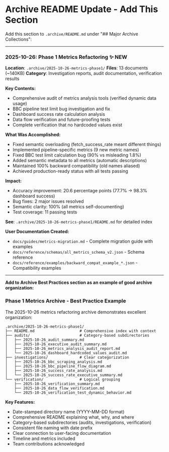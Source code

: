 # Archive README Update - Add This Section

Add this section to `.archive/README.md` under "## Major Archive Collections":

---

### 2025-10-26: Phase 1 Metrics Refactoring ✨ NEW
**Location**: `.archive/2025-10-26-metrics-phase1/`
**Files**: 13 documents (~140KB)
**Category**: Investigation reports, audit documentation, verification results

**Key Contents:**
- Comprehensive audit of metrics analysis tools (verified dynamic data usage)
- BBC pipeline test limit bug investigation and fix
- Dashboard success rate calculation analysis
- Data flow verification and future-proofing tests
- Complete verification that no hardcoded values exist

**What Was Accomplished:**
- Fixed semantic overloading (fetch_success_rate meant different things)
- Implemented pipeline-specific metrics (9 new metric names)
- Fixed BBC test limit calculation bug (90% vs misleading 1.8%)
- Added semantic metadata to all metrics (automatic descriptions)
- Maintained 100% backward compatibility (old names aliased)
- Achieved production-ready status with all tests passing

**Impact:**
- Accuracy improvement: 20.6 percentage points (77.7% → 98.3% dashboard success)
- Bug fixes: 2 major issues resolved
- Semantic clarity: 100% (all metrics self-documenting)
- Test coverage: 11 passing tests

**See**: `.archive/2025-10-26-metrics-phase1/README.md` for detailed index

**User Documentation Created:**
- `docs/guides/metrics-migration.md` - Complete migration guide with examples
- `docs/reference/schemas/all_metrics_schema_v2.json` - Schema reference
- `docs/reference/examples/backward_compat_example_*.json` - Compatibility examples

---

**Add to Archive Best Practices section as an example of good archive organization:**

### Phase 1 Metrics Archive - Best Practice Example

The 2025-10-26 metrics refactoring archive demonstrates excellent organization:

```
.archive/2025-10-26-metrics-phase1/
├── README.md                    # Comprehensive index with context
├── audits/                      # Category-based subdirectories
│   ├── 2025-10-26_audit_summary.md
│   ├── 2025-10-26_executive_audit_summary.md
│   ├── 2025-10-26_metrics_analysis_audit_report.md
│   └── 2025-10-26_dashboard_hardcoded_values_audit.md
├── investigations/              # Clear categorization
│   ├── 2025-10-26_bbc_scraping_analysis.md
│   ├── 2025-10-26_bbc_pipeline_flow_diagram.md
│   ├── 2025-10-26_success_rate_analysis.md
│   └── 2025-10-26_success_rate_executive_summary.md
└── verification/                # Logical grouping
    ├── 2025-10-26_verification_summary.md
    ├── 2025-10-26_data_flow_verification.md
    └── 2025-10-26_verification_test_dynamic_behavior.md
```

**Key Features:**
- Date-stamped directory name (YYYY-MM-DD format)
- Comprehensive README explaining what, why, and where
- Category-based subdirectories (audits, investigations, verification)
- Consistent file naming with date prefix
- Clear connection to user-facing documentation
- Timeline and metrics included
- Team contributions acknowledged
